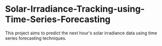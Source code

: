 # Solar-Irradiance-Tracking-using-Time-Series-Forecasting
This project aims to predict the next hour's solar irradiance data using time series forecasting techniques.
